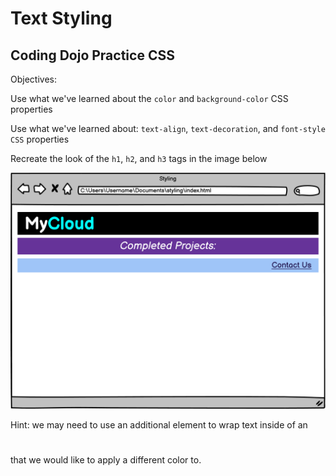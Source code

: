 # Text Styling

## Coding Dojo Practice CSS

Objectives:


Use what we've learned about the ```color``` and ```background-color``` CSS properties

Use what we've learned about: ```text-align```, ```text-decoration```, and ```font-style CSS``` properties

Recreate the look of the ```h1```, ```h2```, and ```h3``` tags in the image below

![reference](./reference.png)


Hint: we may need to use an additional <span></span> element to wrap text inside of an <h1></h1> that we would like to apply a different color to.
